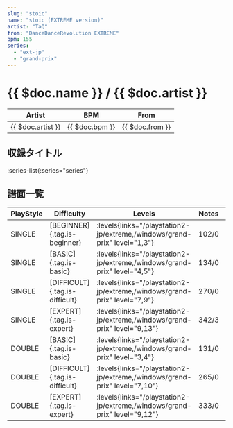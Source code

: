 ```yaml
---
slug: "stoic"
name: "stoic (EXTREME version)"
artist: "TaQ"
from: "DanceDanceRevolution EXTREME"
bpm: 155
series:
  - "ext-jp"
  - "grand-prix"
---
```


# {{ $doc.name }} / {{ $doc.artist }}

|Artist|BPM|From|
|------|---|----|
|{{ $doc.artist }}|{{ $doc.bpm }}|{{ $doc.from }}|

## 収録タイトル

:series-list{:series="series"}

## 譜面一覧

|PlayStyle|Difficulty|Levels|Notes|Movie|
|---------|----------|------|-----|-----|
|SINGLE|[BEGINNER]{.tag.is-beginner}| :levels{links="/playstation2-jp/extreme,/windows/grand-prix" level="1,3"}|102/0||
|SINGLE|[BASIC]{.tag.is-basic}| :levels{links="/playstation2-jp/extreme,/windows/grand-prix" level="4,5"}|134/0||
|SINGLE|[DIFFICULT]{.tag.is-difficult}| :levels{links="/playstation2-jp/extreme,/windows/grand-prix" level="7,9"}|270/0||
|SINGLE|[EXPERT]{.tag.is-expert}| :levels{links="/playstation2-jp/extreme,/windows/grand-prix" level="9,13"}|342/3||
|DOUBLE|[BASIC]{.tag.is-basic}| :levels{links="/playstation2-jp/extreme,/windows/grand-prix" level="3,4"}|131/0||
|DOUBLE|[DIFFICULT]{.tag.is-difficult}| :levels{links="/playstation2-jp/extreme,/windows/grand-prix" level="7,10"}|265/0||
|DOUBLE|[EXPERT]{.tag.is-expert}| :levels{links="/playstation2-jp/extreme,/windows/grand-prix" level="9,12"}|333/0||
